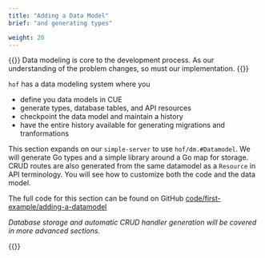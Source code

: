 ```yaml
---
title: "Adding a Data Model"
brief: "and generating types"

weight: 20
---
```


{{<lead>}}
Data modeling is core to the development process.
As our understanding of the problem changes,
so must our implementation.
{{</lead>}}

`hof` has a data modeling system where you

- define you data models in CUE
- generate types, database tables, and API resources
- checkpoint the data model and maintain a history
- have the entire history available for generating migrations and tranformations

This section expands on our `simple-server` to use `hof/dm.#Datamodel`.
We will generate Go types and a simple library around a Go map for storage.
CRUD routes are also generated from the same datamodel as a `Resource` in API terminology.
You will see how to customize both the code and the data model.

The full code for this section can be found on GitHub
[code/first-example/adding-a-datamodel](https://github.com/hofstadter-io/hof-docs/tree/main/code/first-example/adding-a-datamodel)

_Database storage and automatic CRUD handler generation
will be covered in more advanced sections._

{{<childpages childBriefs="true">}}
